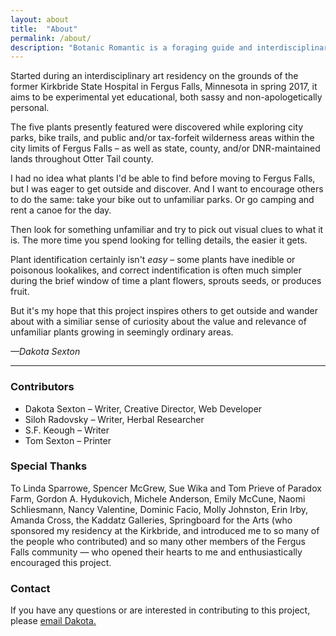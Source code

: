 ```yaml
---
layout: about
title:  "About"
permalink: /about/
description: "Botanic Romantic is a foraging guide and interdisciplinary art project which celebrates the wonder of seemingly mundane or weedy yet edible plants."
---
```

Started during an interdisciplinary art residency on the grounds of the former Kirkbride State Hospital in Fergus Falls, Minnesota in spring 2017, it aims to be experimental yet educational, both sassy and non-apologetically personal. 

The five plants presently featured were discovered while exploring city parks, bike trails, and public and/or tax-forfeit wilderness areas within the city limits of Fergus Falls – as well as state, county, and/or DNR-maintained lands throughout Otter Tail county.

I had no idea what plants I'd be able to find before moving to Fergus Falls, but I was eager to get outside and discover. And I want to encourage others to do the same: take your bike out to unfamiliar parks. Or go camping and rent a canoe for the day. 

Then look for something unfamiliar and try to pick out visual clues to what it is. The more time you spend looking for telling details, the easier it gets.

Plant identification certainly isn't _easy_ – some plants have inedible or poisonous lookalikes, and correct indentification is often much simpler during the brief window of time a plant flowers, sprouts seeds, or produces fruit. 

But it's my hope that this project inspires others to get outside and wander about with a similiar sense of curiosity about the value and relevance of unfamiliar plants growing in seemingly ordinary areas. 

_—Dakota Sexton_

<hr>

### Contributors
- Dakota Sexton – Writer, Creative Director, Web Developer
- Siloh Radovsky – Writer, Herbal Researcher
- S.F. Keough – Writer
- Tom Sexton – Printer

### Special Thanks
To Linda Sparrowe, Spencer McGrew, Sue Wika and Tom Prieve of Paradox Farm, Gordon A. Hydukovich, Michele Anderson, Emily McCune, Naomi Schliesmann, Nancy Valentine, Dominic Facio, Molly Johnston, Erin Irby, Amanda Cross, the Kaddatz Galleries, Springboard for the Arts (who sponsored my residency at the Kirkbride, and introduced me to so many of the people who contributed) and so many other members of the Fergus Falls community — who opened their hearts to me and enthusiastically encouraged this project.

### Contact 
If you have any questions or are interested in contributing to this project, please <a href="mailto:dakota@tinykitelab.com">email Dakota.</a>
